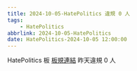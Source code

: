```yaml
---
title: 2024-10-05-HatePolitics 違規 0 人
tags:
    - HatePolitics
abbrlink: 2024-10-05-HatePolitics
date: HatePolitics-2024-10-05 12:00:00
---
```

HatePolitics 板 [板規連結](https://www.ptt.cc/bbs/HatePolitics/M.1617115262.A.D60.html)
昨天違規 0 人
